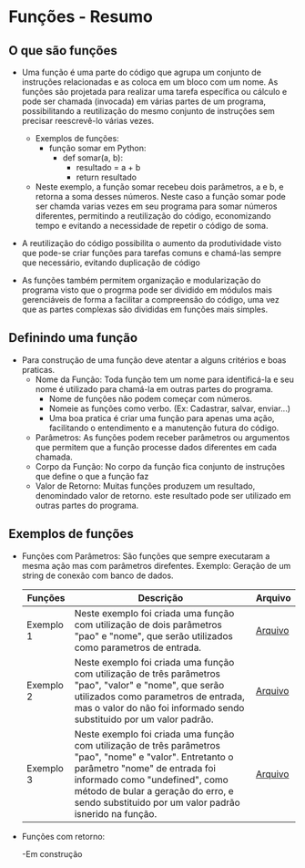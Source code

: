 # Funções - Resumo

## O que são funções

 - Uma função é uma parte do código que agrupa um conjunto de instruções relacionadas e as coloca em um bloco com um nome. As funções são projetada para realizar uma tarefa específica ou cálculo e pode ser chamada (invocada) em várias partes de um programa, possibilitando a reutilização do mesmo conjunto de instruções sem precisar reescrevê-lo várias vezes.
    - Exemplos de funções:
      - função somar em Python: 
        - def somar(a, b):
          - resultado = a + b
          - return resultado
    -   Neste exemplo, a função somar recebeu dois parâmetros, a e b, e retorna a soma desses números. Neste caso a função somar pode ser chamda varias vezes em seu programa para somar números diferentes, permitindo a reutilização do código, economizando tempo e evitando a necessidade de repetir o código de soma.

- A reutilização do código possibilita o aumento da produtividade visto que pode-se criar funções para tarefas comuns e chamá-las sempre que necessário, evitando duplicação de código
- As funções também permitem organização e modularização do programa visto que o progrma pode ser dividido em módulos mais gerenciáveis de forma a facilitar a compreensão do código, uma vez que as partes complexas são divididas em funções mais simples.

## Definindo uma função

- Para construção de uma função deve atentar a alguns critérios e boas praticas.
    - Nome da Função:  Toda função tem um nome para identificá-la e seu nome é utilizado para chamá-la em outras partes do programa.
      - Nome de funções não podem começar com números.
       - Nomeie as funções como verbo. (Ex: Cadastrar, salvar, enviar...)
       - Uma boa pratica é criar uma função para apenas uma ação, facilitando o entendimento e a manutenção futura do código.
    - Parâmetros: As funções podem receber parâmetros ou argumentos que  permitem que a função processe dados diferentes em cada chamada.
    - Corpo da Função: No corpo da função fica conjunto de instruções que define o que a função faz
    - Valor de Retorno: Muitas funções produzem um resultado, denomindado valor de retorno. este resultado pode ser utilizado em outras partes do programa.


## Exemplos de funções

  - Funções com Parâmetros: São funções que sempre executaram a mesma ação mas com parâmetros direfentes. Exemplo: Geração de um string de conexão com banco de dados.

    |Funções|Descrição|Arquivo|
    |-------|---------|-------|
    |Exemplo 1| Neste exemplo foi criada uma função com utilização de dois parâmetros "pao" e "nome", que serão utilizados como parametros de entrada.| [Arquivo]()|
    |Exemplo 2| Neste exemplo foi criada uma função com utilização de três parâmetros "pao", "valor" e "nome", que serão utilizados como parametros de entrada, mas o valor do não foi informado sendo substituido por um valor padrão.|[Arquivo]()|
    |Exemplo 3| Neste exemplo foi criada uma função com utilização de três parâmetros "pao", "nome"  e "valor". Entretanto o parâmetro "nome" de entrada foi informado como "undefined", como método de bular a geração do erro, e sendo substituido por um valor padrão isnerido na função.|[Arquivo]()|

  - Funções com retorno: 

      -Em construção
  




